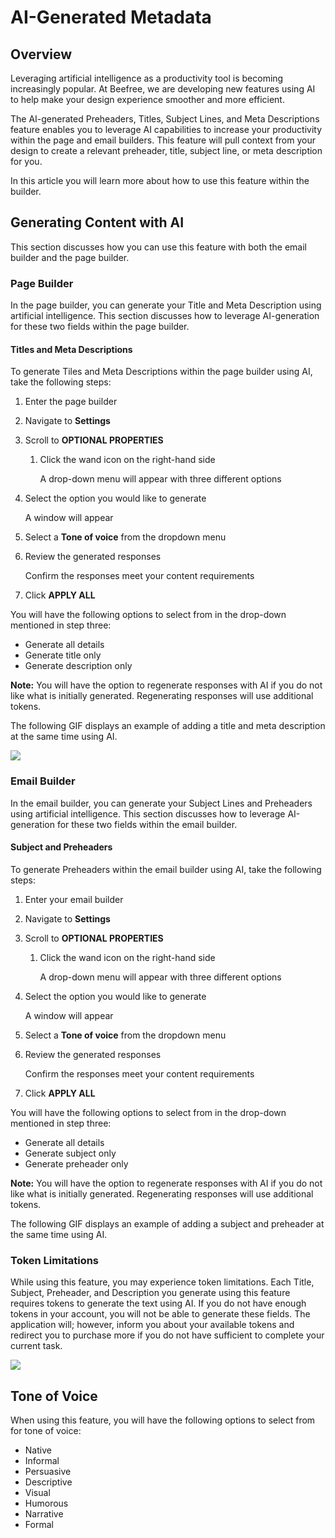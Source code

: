 # AI-Generated Metadata

## Overview <a href="#h_01hneg4ej9t620swcqpg70a3z0" id="h_01hneg4ej9t620swcqpg70a3z0"></a>

Leveraging artificial intelligence as a productivity tool is becoming increasingly popular. At Beefree, we are developing new features using AI to help make your design experience smoother and more efficient.

The AI-generated Preheaders, Titles, Subject Lines, and Meta Descriptions feature enables you to leverage AI capabilities to increase your productivity within the page and email builders. This feature will pull context from your design to create a relevant preheader, title, subject line, or meta description for you.

In this article you will learn more about how to use this feature within the builder.

## Generating Content with AI <a href="#h_01hneg4ej9qzzc0ehp9gkjk78b" id="h_01hneg4ej9qzzc0ehp9gkjk78b"></a>

This section discusses how you can use this feature with both the email builder and the page builder.

### Page Builder <a href="#h_01hneg4ej91hk8f69yknet6ma3" id="h_01hneg4ej91hk8f69yknet6ma3"></a>

In the page builder, you can generate your Title and Meta Description using artificial intelligence. This section discusses how to leverage AI-generation for these two fields within the page builder.

#### Titles and Meta Descriptions <a href="#h_01hneg4ej95yd18dr957s2txw9" id="h_01hneg4ej95yd18dr957s2txw9"></a>

To generate Tiles and Meta Descriptions within the page builder using AI, take the following steps:

1. Enter the page builder
2. Navigate to **Settings**
3. Scroll to **OPTIONAL PROPERTIES**
   1.  Click the wand icon on the right-hand side

       A drop-down menu will appear with three different options
4.  Select the option you would like to generate

    A window will appear
5. Select a **Tone of voice** from the dropdown menu
6.  Review the generated responses

    Confirm the responses meet your content requirements
7. Click **APPLY ALL**

You will have the following options to select from in the drop-down mentioned in step three:

* Generate all details
* Generate title only
* Generate description only

**Note:** You will have the option to regenerate responses with AI if you do not like what is initially generated. Regenerating responses will use additional tokens.

The following GIF displays an example of adding a title and meta description at the same time using AI.

![](https://devportal.beefree.io/hc/article\_attachments/16720997045010)

### Email Builder <a href="#h_01hneg4ej9r5q6mn13kqgsmsc3" id="h_01hneg4ej9r5q6mn13kqgsmsc3"></a>

In the email builder, you can generate your Subject Lines and Preheaders using artificial intelligence. This section discusses how to leverage AI-generation for these two fields within the email builder.

#### Subject and Preheaders <a href="#h_01hneg4ej9h7ngnwpr3v07yxsa" id="h_01hneg4ej9h7ngnwpr3v07yxsa"></a>

To generate Preheaders within the email builder using AI, take the following steps:

1. Enter your email builder
2. Navigate to **Settings**
3. Scroll to **OPTIONAL PROPERTIES**
   1.  Click the wand icon on the right-hand side

       A drop-down menu will appear with three different options
4.  Select the option you would like to generate

    A window will appear
5. Select a **Tone of voice** from the dropdown menu
6.  Review the generated responses

    Confirm the responses meet your content requirements
7. Click **APPLY ALL**

You will have the following options to select from in the drop-down mentioned in step three:

* Generate all details
* Generate subject only
* Generate preheader only

**Note:** You will have the option to regenerate responses with AI if you do not like what is initially generated. Regenerating responses will use additional tokens.

The following GIF displays an example of adding a subject and preheader at the same time using AI.

### Token Limitations <a href="#h_01hnjn73y20ymr45yzc4d7bv1r" id="h_01hnjn73y20ymr45yzc4d7bv1r"></a>

While using this feature, you may experience token limitations. Each Title, Subject, Preheader, and Description you generate using this feature requires tokens to generate the text using AI. If you do not have enough tokens in your account, you will not be able to generate these fields. The application will; however, inform you about your available tokens and redirect you to purchase more if you do not have sufficient to complete your current task. &#x20;

![](https://devportal.beefree.io/hc/article\_attachments/16720997045266)

## Tone of Voice

When using this feature, you will have the following options to select from for tone of voice:

* Native
* Informal
* Persuasive
* Descriptive
* Visual
* Humorous
* Narrative
* Formal
